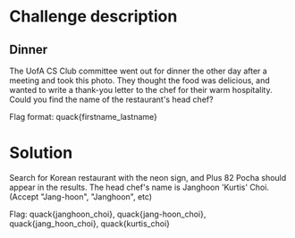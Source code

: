 # Challenge description

## Dinner

The UofA CS Club committee went out for dinner the other day after a meeting and took this photo.
They thought the food was delicious, and wanted to write a thank-you letter to the chef for their warm hospitality.
Could you find the name of the restaurant's head chef?

Flag format: quack{firstname_lastname}

# Solution

Search for Korean restaurant with the neon sign, and Plus 82 Pocha should appear in the results.
The head chef's name is Janghoon 'Kurtis' Choi. (Accept "Jang-hoon", "Janghoon", etc)

Flag: quack{janghoon_choi}, quack{jang-hoon_choi}, quack{jang_hoon_choi}, quack{kurtis_choi}